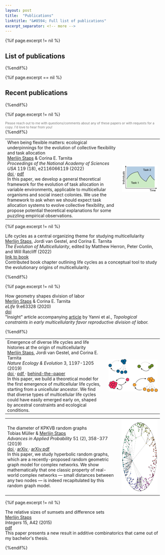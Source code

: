 ```yaml
---
layout: post
title:  "Publications"
linktitle: "&#8594; Full list of publications"
excerpt_separator: <!-- more -->
---
```




{%if page.excerpt != nil %}
## List of publications
{%endif%}

{%if page.excerpt == nil %}
## Recent publications
{%endif%}

{%if page.excerpt != nil %}
<div style="font-size:75%; color:#787878"> Please reach out to me with questions/comments about any of these papers or with requests for a copy. I'd love to hear from you! </div> 
{%endif%}

<p class="publication-paragraph"> </p>

<table>
<tr>
<td style="vertical-align:middle; max-width:600px; min-width:80%">
<div class="publication-title"> When being flexible matters: ecological underpinnings for the evolution of collective flexibility and task allocation </div> 
<div class="publication-authors"> <U>Merlijn Staps</U> & Corina E. Tarnita </div>
<div class="publication-details"> <I> Proceedings of the National Academy of Sciences USA </I>  119 (18), e2116066119 (2022) </div>
<div class="publication-details"> <a href="https://www.doi.org/10.1073/pnas.2116066119" target="_blank"> doi </a> 
&middot; <a href="https://www.pnas.org/doi/epdf/10.1073/pnas.2116066119" target="_blank"> pdf </a> 
</div>
<div class="publication-explanation"> In this paper, we develop a general theoretical framework 
for the evolution of task allocation in variable environments, applicable to multicellular organisms and social insect colonies. 
We use the framework to ask when we should expect task allocation systems to evolve collective flexibility, 
and propose potential theoretical explanations for some puzzling empirical observations.
 </div>
 </td>

 <td style="vertical-align:middle; padding-left:10pt">
 <img src="../images/task_allocation.png" style="max-height:130pt;max-width:100%;object-fit:scale-down" alt="Task allocation">
 </td>
 </tr>
 </table>


{%if page.excerpt != nil %}
<p class="publication-paragraph">
<div class="publication-title"> Life cycles as a central organizing theme for studying multicellularity </div> 
<div class="publication-authors"> <U>Merlijn Staps</U>, Jordi van Gestel, and Corina E. Tarnita </div>
<div class="publication-details"> <I> The Evolution of Multicellularity</I>, edited by Matthew Herron, Peter Conlin, and Will Ratcliff (2022) </div>
<div class="publication-details"> <a href="https://www.routledge.com/The-Evolution-of-Multicellularity/Herron-Conlin-Ratcliff/p/book/9780367356965" target="_blank"> link to book </a>  </div>
<div class="publication-explanation"> Contributed book chapter outlining life cycles as a conceptual tool to study the evolutionary origins of multicellularity. </div>
</p>
{%endif%}

{%if page.excerpt != nil %}
<p class="publication-paragraph">
<div class="publication-title"> How geometry shapes division of labor </div> 
<div class="publication-authors"> <U>Merlijn Staps</U> & Corina E. Tarnita </div>
<div class="publication-details"> <I> eLife </I> 9:e63328 (2020) </div>
<div class="publication-details"> <a href="https://doi.org/10.7554/eLife.63328" target="_blank"> doi </a> </div>
<div class="publication-explanation">"Insight" article accompanying <a href="https://elifesciences.org/articles/54348" target="_blank">article</a> by Yanni et al., <I>Topological constraints in early multicellularity favor reproductive division of labor.</I> </div>
</p>
{%endif%}

<p class="publication-paragraph">
<table>
<tr>
<td style="vertical-align:middle; max-width:500px; min-width:70%">
<div class="publication-title"> Emergence of diverse life cycles and life histories at the origin of multicellularity </div> 
<div class="publication-authors"> <U>Merlijn Staps</U>, Jordi van Gestel, and Corina E. Tarnita </div>
<div class="publication-details"> <I> Nature Ecology & Evolution </I> 3, 1197-1205 (2019) </div>
<div class="publication-details"> <a href="https://doi.org/10.1038/s41559-019-0940-0" target="_blank"> doi </a> &middot; <a href="https://www.nature.com/articles/s41559-019-0940-0.pdf" target="_blank"> pdf </a> &middot;
<a href="https://ecoevocommunity.nature.com/posts/50860-modeling-the-evolution-of-the-first-multicellular-life-cycles" target="_blank">behind-the-paper</a> </div>
<div class="publication-explanation"> In this paper, we build a theoretical model for the first emergence of multicellular life cycles, starting from a unicellular ancestor. 
We find that diverse types of multicellular life cycles could have easily emerged early on, shaped by ancestral constraints and ecological conditions.  
 </div>
</td>

<td style="vertical-align:middle; padding-left:10pt">
<img src="../images/life_cycle_figure.png" style="max-height:150pt;max-width:100%;object-fit:scale-down" alt="Life cycles">
</td>
</tr>
</table>
</p>





<p class="publication-paragraph">
<table>
<tr>
<td style="vertical-align:middle; max-width:600px; min-width:70%" >
<div class="publication-title"> The diameter of KPKVB random graphs </div> 
<div class="publication-authors"> Tobias Müller & <U>Merlijn Staps</U> </div>
<div class="publication-details"> <I> Advances in Applied Probability </I> 51 (2), 358-377 (2019) </div>
<div class="publication-details"> <a href="https://doi.org/10.1017/apr.2019.23" target="_blank"> doi </a> &middot; <a href="https://arxiv.org/abs/1707.09555" target="_blank"> arXiv </a> &middot; <a href="https://arxiv.org/pdf/1707.09555.pdf" target="_blank"> arXiv pdf </a> </div>
<div class="publication-explanation">In this paper, we study hyperbolic random graphs, which are a recently-proposed random geometric graph model for complex networks. 
We show mathematically that one classic property of real-world complex
networks &#8212; small distances between any two nodes &#8212; is indeed recapitulated by this random graph model.</div>
</td>

<td style="vertical-align:bottom; align:center; padding-left:10pt;">
<img src="../images/hyperbolic.png" style="height:180pt;max-width:100%" alt="Hyperbolic random graph">
</td>
</tr>
</table>
</p>


{%if page.excerpt != nil %}
<p class="publication-paragraph">
<div class="publication-title"> The relative sizes of sumsets and difference sets </div> 
<div class="publication-authors"> <U> Merlijn Staps </U> </div>
<div class="publication-details"> <I> Integers </I> 15, A42 (2015) </div>
<div class="publication-details"> <a href="http://math.colgate.edu/~integers/p42/p42.pdf" target="_blank"> pdf </a> </div>
<div class="publication-explanation">This paper presents a new result in additive combinatorics that came out of my bachelor's thesis.</div>
</p>
{%endif%}



<!-- more -->
